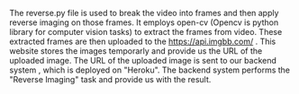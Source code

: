 The reverse.py file is used to break the video into frames and then apply reverse imaging on those frames.
It employs open-cv (Opencv is python library for computer vision tasks) to extract the frames from video.
These extracted frames are then uploaded to the https://api.imgbb.com/ .
This website stores the images  temporarly and provide us the URL of the uploaded image.
The URL of the uploaded image is sent to our backend system , which is deployed on "Heroku".
The backend system performs the "Reverse Imaging" task and provide us with the result.
